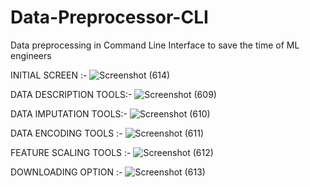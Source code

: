 # Data-Preprocessor-CLI

Data preprocessing in Command Line Interface to save the time of ML engineers

INITIAL SCREEN :-
![Screenshot (614)](https://user-images.githubusercontent.com/66864406/182366717-1fbdf985-9cf1-47ba-ad82-0260268f1d0d.png)

DATA DESCRIPTION TOOLS:-
![Screenshot (609)](https://user-images.githubusercontent.com/66864406/182367201-29c0ad86-477b-4aaf-bf6b-021ecdce2024.png)

DATA IMPUTATION TOOLS:-
![Screenshot (610)](https://user-images.githubusercontent.com/66864406/182367661-e1b962f9-eceb-4aad-b48e-cca6b322ff36.png)

DATA ENCODING TOOLS :-
![Screenshot (611)](https://user-images.githubusercontent.com/66864406/182367789-3b0e6836-136b-4789-a188-54c9843cc235.png)

FEATURE SCALING TOOLS :-
![Screenshot (612)](https://user-images.githubusercontent.com/66864406/182367880-0d112c2a-1a78-4d25-97dc-2efa3d12ce60.png)

DOWNLOADING OPTION :-
![Screenshot (613)](https://user-images.githubusercontent.com/66864406/182367947-77776b6f-9121-4433-bcad-220fed439b97.png)
